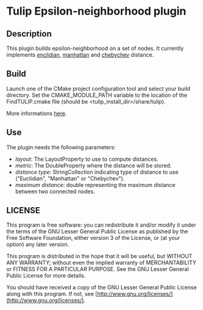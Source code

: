 # Tulip Epsilon-neighborhood plugin

## Description

This plugin builds epsilon-neighborhood on a set of nodes. It currently implements [enclidian](http://en.wikipedia.org/wiki/Euclidean_distance), [manhattan](http://en.wikipedia.org/wiki/Taxicab_geometry) and [chebychev](http://en.wikipedia.org/wiki/Taxicab_geometry) distance.

## Build

Launch one of the CMake project configuration tool and select your build directory. Set the CMAKE_MODULE_PATH variable to the location of the FindTULIP.cmake file (should be &lt;tulip_install_dir&gt;/share/tulip).

More informations [here](http://tulip.labri.fr/TulipDrupal/?q=node/1481).

## Use

The plugin needs the following parameters:

 * _layout_: The LayoutProperty to use to compute distances.
 * _metric_: The DoubleProperty where the distance will be stored.
 * _distance type_: StringCollection indicating type of distance to use ("Euclidian", "Manhattan" or "Chebychev").
 * _maximum distance_: double representing the maximum distance between two connected nodes.

## LICENSE

This program is free software: you can redistribute it and/or modify it under the terms of the GNU Lesser General Public License as published by the Free Software Foundation, either version 3 of the License, or (at your option) any later version.

This program is distributed in the hope that it will be useful, but WITHOUT ANY WARRANTY; without even the implied warranty of MERCHANTABILITY or FITNESS FOR A PARTICULAR PURPOSE. See the GNU Lesser General Public License for more details.

You should have received a copy of the GNU Lesser General Public License along with this program. If not, see [http://www.gnu.org/licenses/](http://www.gnu.org/licenses/).

